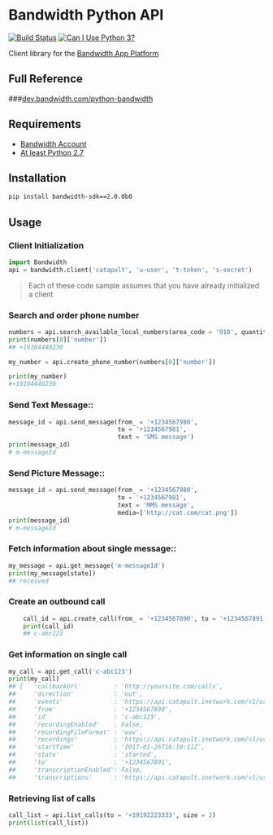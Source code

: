 # Bandwidth Python API

[![Build Status](https://travis-ci.org/Bandwidth/python-bandwidth.svg?branch=master)](https://travis-ci.org/Bandwidth/python-bandwidth) [![Can I Use Python 3?](https://caniusepython3.com/project/bandwidth-sdk.svg)](https://caniusepython3.com/project/bandwidth-sdk)

Client library for the [Bandwidth App Platform](http://ap.bandwidth.com/docs/rest-api/)

## Full Reference
###[dev.bandwidth.com/python-bandwidth](http://dev.bandwidth.com/python-bandwidth)


## Requirements
* [Bandwidth Account](http://bandwidth.com/products/application-platform/?utm_medium=social&utm_source=github&utm_campaign=dtolb&utm_content=_)
* [At least Python 2.7](https://www.python.org/downloads/)


## Installation

```bash
pip install bandwidth-sdk==2.0.0b0
```

## Usage

### Client Initialization
```python
import Bandwidth
api = bandwidth.client('catapult', 'u-user', 't-token', 's-secret')
```

> Each of these code sample assumes that you have already initialized a client

### Search and order phone number

```python
numbers = api.search_available_local_numbers(area_code = '910', quantity = 3)
print(numbers[0]['number'])
## +19104440230

my_number = api.create_phone_number(numbers[0]['number'])

print(my_number)
#+19104440230
```

### Send Text Message::
```python
message_id = api.send_message(from_ = '+1234567980',
                              to = '+1234567981',
                              text = 'SMS message')
print(message_id)
# m-messageId
```

### Send Picture Message::

```python
message_id = api.send_message(from_ = '+1234567980',
                              to = '+1234567981',
                              text = 'MMS message',
                              media=['http://cat.com/cat.png'])
print(message_id)
# m-messageId
```


### Fetch information about single message::
```python
my_message = api.get_message('m-messageId')
print(my_message[state])
## received
```

### Create an outbound call

```python
    call_id = api.create_call(from_ = '+1234567890', to = '+1234567891', callback_url = "http://yoursite.com/calls")
    print(call_id)
    ## c-abc123
 ```

### Get information on single call

```python
my_call = api.get_call('c-abc123')
print(my_call)
## {   'callbackUrl'         : 'http://yoursite.com/calls',
##     'direction'           : 'out',
##     'events'              : 'https://api.catapult.inetwork.com/v1/users/u-abc/calls/c-abc123/events',
##     'from'                : '+1234567890',
##     'id'                  : 'c-abc123',
##     'recordingEnabled'    : False,
##     'recordingFileFormat' : 'wav',
##     'recordings'          : 'https://api.catapult.inetwork.com/v1/users/u-abc/calls/c-abc123/recordings',
##     'startTime'           : '2017-01-26T16:10:11Z',
##     'state'               : 'started',
##     'to'                  : '+1234567891',
##     'transcriptionEnabled': False,
##     'transcriptions'      : 'https://api.catapult.inetwork.com/v1/users/u-abc/calls/c-abc123/transcriptions'}
```

### Retrieving list of calls

```python
call_list = api.list_calls(to = '+19192223333', size = 2)
print(list(call_list))
```